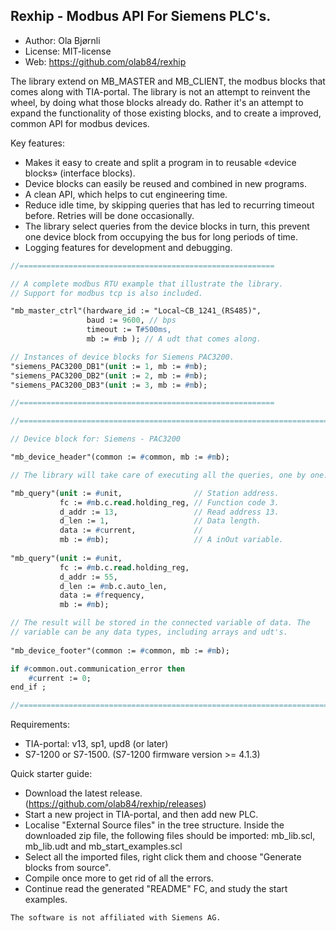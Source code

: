 Rexhip - Modbus API For Siemens PLC's.
---------------------------------------------

- Author:   Ola Bjørnli
- License:  MIT-license
- Web:      https://github.com/olab84/rexhip

The library extend on MB_MASTER and MB_CLIENT, the modbus blocks that comes along with TIA-portal. The library is not an attempt to reinvent the wheel, by doing what those blocks already do. Rather it's an attempt to expand the functionality of those existing blocks, and to create a improved, common API for modbus devices.

Key features:
 - Makes it easy to create and split a program in to reusable «device blocks» (interface blocks).
 - Device blocks can easily be reused and combined in new programs.
 - A clean API, which helps to cut engineering time.
 - Reduce idle time, by skipping queries that has led to recurring timeout before. Retries will be done occasionally.
 - The library select queries from the device blocks in turn, this prevent one device block from occupying the bus for long periods of time.
 - Logging features for development and debugging.

```pascal
//=========================================================

// A complete modbus RTU example that illustrate the library. 
// Support for modbus tcp is also included.

"mb_master_ctrl"(hardware_id := "Local~CB_1241_(RS485)", 
                 baud := 9600, // bps
                 timeout := T#500ms,       
                 mb := #mb ); // A udt that comes along.

// Instances of device blocks for Siemens PAC3200. 
"siemens_PAC3200_DB1"(unit := 1, mb := #mb);
"siemens_PAC3200_DB2"(unit := 2, mb := #mb);
"siemens_PAC3200_DB3"(unit := 3, mb := #mb);

//=========================================================
```


```pascal
//=======================================================================

// Device block for: Siemens - PAC3200

"mb_device_header"(common := #common, mb := #mb);

// The library will take care of executing all the queries, one by one. 

"mb_query"(unit := #unit,                // Station address.
           fc := #mb.c.read.holding_reg, // Function code 3.
           d_addr := 13,                 // Read address 13.
           d_len := 1,                   // Data length.
           data := #current,             //   
           mb := #mb);                   // A inOut variable.
                                          
"mb_query"(unit := #unit,                 
           fc := #mb.c.read.holding_reg, 
           d_addr := 55,                  
           d_len := #mb.c.auto_len,       
           data := #frequency,             
           mb := #mb);                     

// The result will be stored in the connected variable of data. The 
// variable can be any data types, including arrays and udt's.         		   
		   
"mb_device_footer"(common := #common, mb := #mb);

if #common.out.communication_error then
    #current := 0;
end_if ;

//=======================================================================
```
   
Requirements:
 - TIA-portal: v13, sp1, upd8 (or later)
 - S7-1200 or S7-1500. (S7-1200 firmware version >= 4.1.3)

Quick starter guide:
 - Download the latest release. (https://github.com/olab84/rexhip/releases)
 - Start a new project in TIA-portal, and then add new PLC.
 - Localise "External Source files" in the tree structure. Inside the downloaded zip file, the following files should be imported: 
   mb_lib.scl, mb_lib.udt and mb_start_examples.scl
 - Select all the imported files, right click them and choose "Generate blocks from source".
 - Compile once more to get rid of all the errors.
 - Continue read the generated "README" FC, and study the start examples.

```
The software is not affiliated with Siemens AG.
```  
